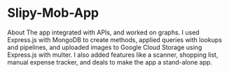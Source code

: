 # Slipy-Mob-App
About The app integrated with APIs, and worked on graphs. I used Express.js with MongoDB to create methods, applied queries with lookups and pipelines, and uploaded images to Google Cloud Storage using Express.js with multer. I also added features like a scanner, shopping list, manual expense tracker, and deals to make the app a stand-alone app.
